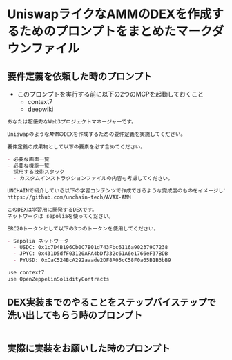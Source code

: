 # UniswapライクなAMMのDEXを作成するためのプロンプトをまとめたマークダウンファイル

## 要件定義を依頼した時のプロンプト

- このプロンプトを実行する前に以下の2つのMCPを起動しておくこと
  - context7 
  - deepwiki

```markdown
あなたは超優秀なWeb3プロジェクトマネージャーです。

UniswapのようなAMMのDEXを作成するための要件定義を実施してください。

要件定義の成果物として以下の要素を必ず含めてください。

- 必要な画面一覧
- 必要な機能一覧
- 採用する技術スタック
  - カスタムインストラクションファイルの内容も考慮してください。

UNCHAINで紹介している以下の学習コンテンツで作成できるような完成度のものをイメージしています。
https://github.com/unchain-tech/AVAX-AMM

このDEXは学習用に開発するDEXです。
ネットワークは sepoliaを使ってください。

ERC20トークンとして以下の3つのトークンを使用してください。

- Sepolia ネットワーク
  - USDC: 0x1c7D4B196Cb0C7B01d743Fbc6116a902379C7238
  - JPYC: 0x431D5dfF03120AFA4bDf332c61A6e1766eF37BDB
  - PYUSD: 0xCaC524BcA292aaade2DF8A05cC58F0a65B1B3bB9

use context7
use OpenZeppelinSolidityContracts
```

## DEX実装までのやることをステップバイステップで洗い出してもらう時のプロンプト

```markdown

```

## 実際に実装をお願いした時のプロンプト

```markdown

```